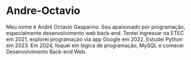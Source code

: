 # Andre-Octavio
Meu nome é André Octavio Gasparino. Sou apaixonado por programação, especialmente desenvolvimento web back-end. Tentei ingressar na ETEC em 2021, explorei programação via app Google em 2022. Estudei Python em 2023. Em 2024, foquei em lógica de programação, MySQL e comecei Desenvolvimento Back-end Web.
